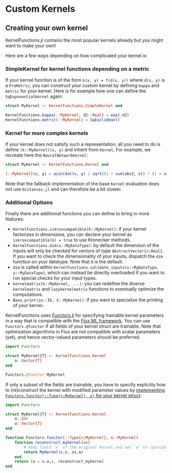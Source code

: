 # Custom Kernels

## Creating your own kernel

KernelFunctions.jl contains the most popular kernels already but you might want to make your own!

Here are a few ways depending on how complicated your kernel is:

### SimpleKernel for kernel functions depending on a metric

If your kernel function is of the form `k(x, y) = f(d(x, y))` where `d(x, y)` is a `PreMetric`,
you can construct your custom kernel by defining `kappa` and `metric` for your kernel.
Here is for example how one can define the `SqExponentialKernel` again:

```julia
struct MyKernel <: KernelFunctions.SimpleKernel end

KernelFunctions.kappa(::MyKernel, d2::Real) = exp(-d2)
KernelFunctions.metric(::MyKernel) = SqEuclidean()
```

### Kernel for more complex kernels

If your kernel does not satisfy such a representation, all you need to do is define `(k::MyKernel)(x, y)` and inherit from `Kernel`.
For example, we recreate here the `NeuralNetworkKernel`:

```julia
struct MyKernel <: KernelFunctions.Kernel end

(::MyKernel)(x, y) = asin(dot(x, y) / sqrt((1 + sum(abs2, x)) * (1 + sum(abs2, y))))
```

Note that the fallback implementation of the base `Kernel` evaluation does not use `Distances.jl` and can therefore be a bit slower.

### Additional Options

Finally there are additional functions you can define to bring in more features:
 - `KernelFunctions.iskroncompatible(k::MyKernel)`: if your kernel factorizes in dimensions, you can declare your kernel as `iskroncompatible(k) = true` to use Kronecker methods.
 - `KernelFunctions.dim(x::MyDataType)`: by default the dimension of the inputs will only be checked for vectors of type `AbstractVector{<:Real}`. If you want to check the dimensionality of your inputs, dispatch the `dim` function on your datatype. Note that `0` is the default.
 - `dim` is called within `KernelFunctions.validate_inputs(x::MyDataType, y::MyDataType)`, which can instead be directly overloaded if you want to run special checks for your input types.
 - `kernelmatrix(k::MyKernel, ...)`: you can redefine the diverse `kernelmatrix` and `lazykernelmatrix` functions to eventually optimize the computations.
 - `Base.print(io::IO, k::MyKernel)`: if you want to specialize the printing of your kernel.

KernelFunctions uses [Functors.jl](https://github.com/FluxML/Functors.jl) for specifying trainable kernel parameters
in a way that is compatible with the [Flux ML framework](https://github.com/FluxML/Flux.jl).
You can use `Functors.@functor` if all fields of your kernel struct are trainable. Note that optimization algorithms
in Flux are not compatible with scalar parameters (yet), and hence vector-valued parameters should be preferred.

```julia
import Functors

struct MyKernel{T} <: KernelFunctions.Kernel
    a::Vector{T}
end

Functors.@functor MyKernel
```

If only a subset of the fields are trainable, you have to specify explicitly how to (re)construct the kernel with
modified parameter values by [implementing `Functors.functor(::Type{<:MyKernel}, x)` for your kernel struct](https://github.com/FluxML/Functors.jl/issues/3):

```julia
import Functors

struct MyKernel{T} <: KernelFunctions.Kernel
    n::Int
    a::Vector{T}
end

function Functors.functor(::Type{<:MyKernel}, x::MyKernel)
    function reconstruct_mykernel(xs)
        # keep field `n` of the original kernel and set `a` to (possibly different) `xs.a`
        return MyKernel(x.n, xs.a)
    end
    return (a = x.a,), reconstruct_mykernel
end
```
